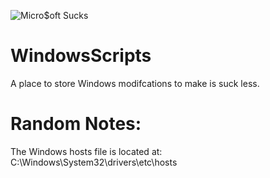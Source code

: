 ![Micro$oft Sucks](https://pre00.deviantart.net/7a37/th/pre/i/2002/17/1/7/fuck_microsoft.jpg)

# WindowsScripts
A place to store Windows modifcations to make is suck less.


# Random Notes:

The Windows hosts file is located at:	C:\Windows\System32\drivers\etc\hosts

